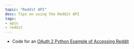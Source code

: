 ```yaml
---
topic: "Reddit API"
desc: Tips on using the Reddit API
tags:
- apis
- reddit
---
```


* Code for an [OAuth 2 Python Example of Accessing Reddit](https://github.com/reddit/reddit/wiki/OAuth2-Python-Example)
